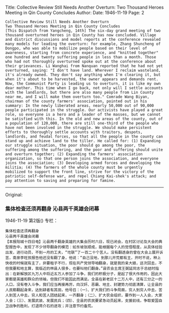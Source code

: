 Title: Collective Review Still Needs Another Overturn: Two Thousand Heroes Meeting in Qin County Concludes
Author:
Date: 1946-11-19
Page: 2

    Collective Review Still Needs Another Overturn
    Two Thousand Heroes Meeting in Qin County Concludes
    [This Dispatch from Yangcheng, 14th] The six-day grand meeting of two thousand overturned heroes in Qin County has now concluded. Village and district discussions and model reports at the conference revealed many models for leading the overturn: for example, Zhang Shuncheng of Dongpo, who was able to mobilize people based on their level of awareness, starting from concrete experience, and "knitted together" one hundred and twenty suffering people in less than a month. Those who had not thoroughly overturned spoke out at the conference about their grievances. Li Wanghai from Nanquan reported that he had not yet overturned, saying: "I don't have land. Wherever I reclaim wasteland, it's already owned. They don't say anything when I'm clearing it, but when it's about to be harvested, the owner appears and demands rent. Now, the Communist Party is leading us to overturn, it is like my own dear mother. This time when I go back, not only will I settle accounts with the landlords, but there are also many people from Lin County near me, and I will make them overturn too." Comrade Wang Biyan, chairman of the county farmers' association, pointed out in his summary: In the newly liberated areas, nearly 50,000 out of 90,000 people participated in the struggle. Our activists have played a great role, so everyone is a hero and a leader of the masses, but we cannot be satisfied with this. In the old and new areas of the county, out of a population of 120,000, there are still one-third of the people who have not been involved in the struggle. We should make persistent efforts to thoroughly settle accounts with traitors, despots, landlords, and feudal forces, so that all the people in the county can stand up and achieve land to the tiller. He called for: (1) Expanding our struggle situation, the poor should go among the poor, the suffering among the suffering, and the poor and suffering should unite and overturn together; (2) Expanding the farmers' association organization, so that one person joins the association, and everyone joins the association; (3) Developing armed forces and developing the militia; (4) The farmers of the whole county must be urgently mobilized to support the front line, strive for the victory of the patriotic self-defense war, and repel Chiang Kai-shek's attack; and pay attention to saving and preparing for famine.



<hr /> 

Original: 


### 集体检查还须再翻身  沁县两千英雄会闭幕

1946-11-19
第2版()
专栏：

    集体检查还须再翻身
    沁县两千英雄会闭幕
    【本报阳城十四日电】沁县两千翻身英雄的大集会历时六日，现已闭会，在村区讨论及大会的典型报告中，发现了不少领导翻身的模范：如东坡张顺成，能根据每个人的觉悟程度，从具体经验出发，进行动员，不到一月的工夫，“圪联”了一百二十个苦人。没有翻透身的曾在大会上展开诉苦，南泉李旺孩报告他还没有翻了身，他说：“自己没地，到那儿开荒都有主，开时不说，种上快收的时候就有主了，非要租子不行，现在共产党领导咱翻身，就是我的亲大娘，这次回去，不但我要和地主算，我临近的林县人很多，也要叫他们翻身。”县农会主席王弼延同志于总结时指出：在新解放区九万人中将近五万人参加了斗争，我们的积极分子，是起了很大作用的，因此大家都是英雄和群众的领袖，但我们不能因此而满足。全县在新老区十二万人中，还有三分之一的人口，没有卷入斗争，我们应当再接再厉，向汉奸、恶霸、地主、封建势力彻底清算，让全县的人民都翻起身来，达到耕者有其田，他号召：（一）、扩大我们的斗争局面，穷人到穷人中去，苦人到苦人中去，穷人和苦人团结起来，一齐翻身；（二）、扩大农会组织，要作到一人入会，大家入会；（三）、发展武装、发展民兵；（四）、全县的农民要紧急动员起来，支援前线，争取爱国自卫战争的胜利，打退蒋介石的进攻；并注意节约备荒。
